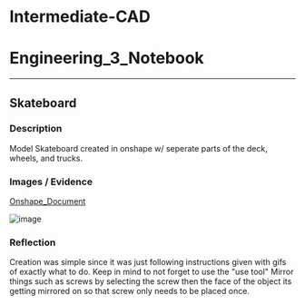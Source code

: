 # Intermediate-CAD

# Engineering_3_Notebook

---

## Skateboard

### Description
Model Skateboard created in onshape w/ seperate parts of the deck, wheels, and trucks. 

### Images / Evidence
[Onshape_Document](https://cvilleschools.onshape.com/documents/d4f609338a657eb6e54315a9/w/6a4d05312afe0767ec6f680d/e/2fa2ba00533209260656e645?renderMode=0&uiState=61717461d801ab6f7af30047)

![image](https://user-images.githubusercontent.com/71345181/138709886-79b322b0-da80-46f5-98f7-3e95aae27c35.png)

### Reflection
Creation was simple since it was just following instructions given with gifs of exactly what to do. 
Keep in mind to not forget to use the "use tool"
Mirror things such as screws by selecting the screw then the face of the object its getting mirrored on so that screw only needs to be placed once.
